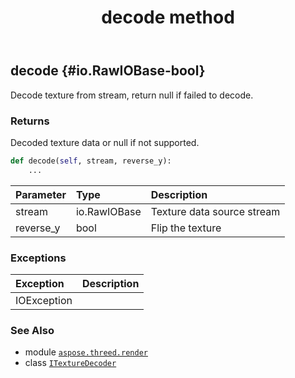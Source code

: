 ﻿---
title: decode method
second_title: Aspose.3D for Python via .NET API References
description: 
type: docs
weight: 20
url: /python-net/aspose.threed.render/itexturedecoder/decode/
is_root: false
---

## decode {#io.RawIOBase-bool}

Decode texture from stream, return null if failed to decode.


### Returns 


Decoded texture data or null if not supported.


```python
def decode(self, stream, reverse_y):
    ...
```


| Parameter | Type | Description |
| :- | :- | :- |
| stream | io.RawIOBase | Texture data source stream |
| reverse_y | bool | Flip the texture |
### Exceptions
| Exception | Description |
| :- | :- |
| IOException |  |





### See Also
* module [`aspose.threed.render`](../../)
* class [`ITextureDecoder`](/3d/python-net/aspose.threed.render/itexturedecoder)
